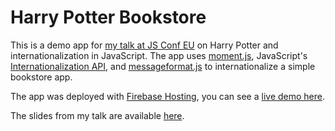 Harry Potter Bookstore
============

This is a demo app for [my talk at JS Conf EU](http://2014.jsconf.eu/speakers/#/speakers/sara-robinson-what-harry-potter-can-teach-us-about-javascript) on Harry Potter and internationalization in JavaScript. The app uses [moment.js](http://momentjs.com/), JavaScript's [Internationalization API](https://developer.mozilla.org/en-US/docs/Web/JavaScript/Reference/Global_Objects/Intl), and [messageformat.js](https://github.com/SlexAxton/messageformat.js) to internationalize a simple bookstore app.

The app was deployed with [Firebase Hosting](https://www.firebase.com/hosting.html), you can see a [live demo here](https://harrypotter.firebaseapp.com/).

The slides from my talk are available [here](https://sarajrobinson.com/jsconfeu/).
